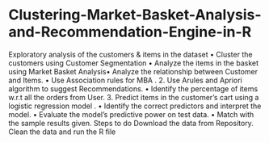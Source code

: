 # Clustering-Market-Basket-Analysis-and-Recommendation-Engine-in-R
Exploratory analysis of the customers &amp; items in the dataset • Cluster the customers using Customer Segmentation • Analyze the items in the basket using Market Basket Analysis• Analyze the relationship between Customer and Items. • Use Association rules for MBA . 2. Use Arules and Apriori algorithm to suggest Recommendations. • Identify the percentage of items w.r.t all the orders from User. 3. Predict items in the customer’s cart using a logistic regression model . • Identify the correct predictors and interpret the model. • Evaluate the model’s predictive power on test data. • Match with the sample results given. Steps to do Download the data from Repository. Clean the data and run the R file

